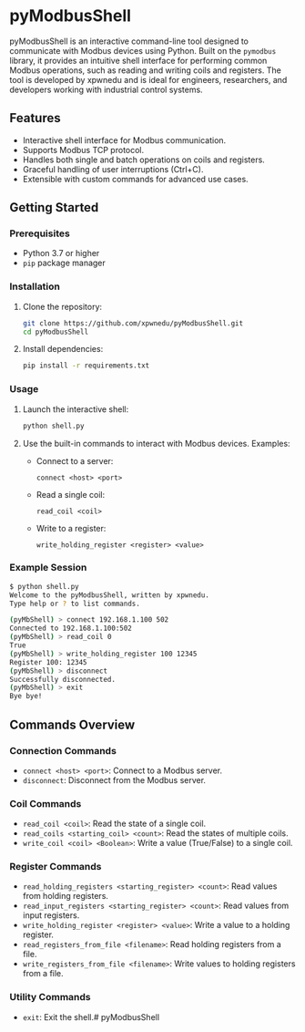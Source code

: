 # pyModbusShell

pyModbusShell is an interactive command-line tool designed to communicate with Modbus devices using Python. Built on the `pymodbus` library, it provides an intuitive shell interface for performing common Modbus operations, such as reading and writing coils and registers. The tool is developed by xpwnedu and is ideal for engineers, researchers, and developers working with industrial control systems.

## Features

- Interactive shell interface for Modbus communication.
- Supports Modbus TCP protocol.
- Handles both single and batch operations on coils and registers.
- Graceful handling of user interruptions (Ctrl+C).
- Extensible with custom commands for advanced use cases.

## Getting Started

### Prerequisites

- Python 3.7 or higher
- `pip` package manager

### Installation

1. Clone the repository:

   ```bash
   git clone https://github.com/xpwnedu/pyModbusShell.git
   cd pyModbusShell
   ```

2. Install dependencies:

   ```bash
   pip install -r requirements.txt
   ```

### Usage

1. Launch the interactive shell:

   ```bash
   python shell.py
   ```

2. Use the built-in commands to interact with Modbus devices. Examples:

   - Connect to a server:
     ```
     connect <host> <port>
     ```
   - Read a single coil:
     ```
     read_coil <coil>
     ```
   - Write to a register:
     ```
     write_holding_register <register> <value>
     ```

### Example Session

```bash
$ python shell.py
Welcome to the pyModbusShell, written by xpwnedu. 
Type help or ? to list commands.

(pyMbShell) > connect 192.168.1.100 502
Connected to 192.168.1.100:502
(pyMbShell) > read_coil 0
True
(pyMbShell) > write_holding_register 100 12345
Register 100: 12345
(pyMbShell) > disconnect
Successfully disconnected.
(pyMbShell) > exit
Bye bye!
```

## Commands Overview

### Connection Commands

- `connect <host> <port>`: Connect to a Modbus server.
- `disconnect`: Disconnect from the Modbus server.

### Coil Commands

- `read_coil <coil>`: Read the state of a single coil.
- `read_coils <starting_coil> <count>`: Read the states of multiple coils.
- `write_coil <coil> <Boolean>`: Write a value (True/False) to a single coil.

### Register Commands

- `read_holding_registers <starting_register> <count>`: Read values from holding registers.
- `read_input_registers <starting_register> <count>`: Read values from input registers.
- `write_holding_register <register> <value>`: Write a value to a holding register.
- `read_registers_from_file <filename>`: Read holding registers from a file.
- `write_registers_from_file <filename>`: Write values to holding registers from a file.

### Utility Commands

- `exit`: Exit the shell.# pyModbusShell
